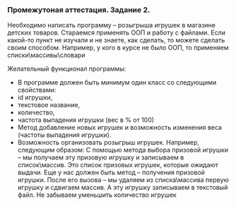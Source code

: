 ### Промежутоная аттестация. Задание 2.

Необходимо написать программу – розыгрыша игрушек в магазине детских товаров. Стараемся применять ООП и работу с файлами. Если какой-то пункт не изучали и не знаете, как сделать, то можете сделать своим способом. Например, у кого в курсе не было ООП, то применяем списки\массивы\словари

 Желательный функционал программы: 
* В программе должен быть минимум один класс со следующими свойствами: 
* id игрушки, 
* текстовое название,
* количество,
* частота выпадения игрушки (вес в % от 100)
* Метод добавление новых игрушек и возможность изменения веса (частоты выпадения игрушки).
* Возможность организовать розыгрыш игрушек. Например, следующим образом: С помощью метода выбора призовой игрушки – мы получаем эту призовую игрушку и записываем в список\массив. Это список призовых игрушек, которые ожидают выдачи. Еще у нас должен быть метод – получения призовой игрушки. После его вызова – мы удаляем из списка\массива первую игрушку и сдвигаем массив. А эту игрушку записываем в текстовый файл. Не забываем уменьшить количество игрушек
